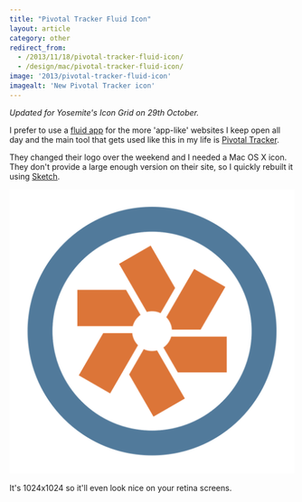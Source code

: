 ```yaml
---
title: "Pivotal Tracker Fluid Icon"
layout: article
category: other
redirect_from:
  - /2013/11/18/pivotal-tracker-fluid-icon/
  - /design/mac/pivotal-tracker-fluid-icon/
image: '2013/pivotal-tracker-fluid-icon'
imagealt: 'New Pivotal Tracker icon'
---
```


_Updated for Yosemite's Icon Grid on 29th October._

I prefer to use a [fluid app](http://fluidapp.com) for the more 'app-like' websites I keep open all day and the main tool that gets used like this in my life is [Pivotal Tracker](http://pivotaltracker.com).

They changed their logo over the weekend and I needed a Mac OS X icon. They don't provide a large enough version on their site, so I quickly rebuilt it using [Sketch](http://www.bohemiancoding.com/sketch/).

[![Pivotal Tracker 2013: Fluid Icon](/images/2013/pivotal-tracker-fluid-icon-2013.png)](/images/2013/pivotal-tracker-fluid-icon-2013.png)

It's 1024x1024 so it'll even look nice on your retina screens.
